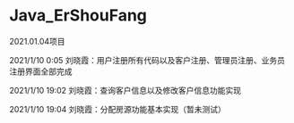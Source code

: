 # Java_ErShouFang
2021.01.04项目

2021/1/10 0:05 刘晓霞：用户注册所有代码以及客户注册、管理员注册、业务员注册界面全部完成

2021/1/10 19:02 刘晓霞：查询客户信息以及修改客户信息功能实现

2021/1/10 19:04 刘晓霞：分配房源功能基本实现（暂未测试）
